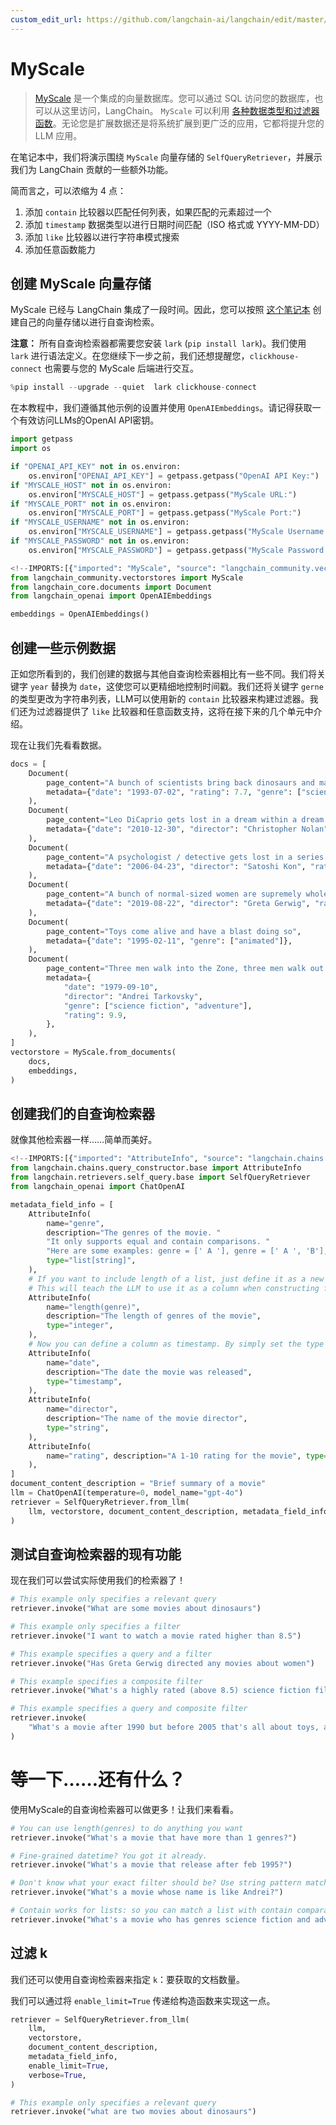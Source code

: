 ```yaml
---
custom_edit_url: https://github.com/langchain-ai/langchain/edit/master/docs/docs/integrations/retrievers/self_query/myscale_self_query.ipynb
---
```

# MyScale

>[MyScale](https://docs.myscale.com/en/) 是一个集成的向量数据库。您可以通过 SQL 访问您的数据库，也可以从这里访问，LangChain。
>`MyScale` 可以利用 [各种数据类型和过滤器函数](https://blog.myscale.com/2023/06/06/why-integrated-database-solution-can-boost-your-llm-apps/#filter-on-anything-without-constraints)。无论您是扩展数据还是将系统扩展到更广泛的应用，它都将提升您的 LLM 应用。

在笔记本中，我们将演示围绕 `MyScale` 向量存储的 `SelfQueryRetriever`，并展示我们为 LangChain 贡献的一些额外功能。

简而言之，可以浓缩为 4 点：
1. 添加 `contain` 比较器以匹配任何列表，如果匹配的元素超过一个
2. 添加 `timestamp` 数据类型以进行日期时间匹配（ISO 格式或 YYYY-MM-DD）
3. 添加 `like` 比较器以进行字符串模式搜索
4. 添加任意函数能力

## 创建 MyScale 向量存储
MyScale 已经与 LangChain 集成了一段时间。因此，您可以按照 [这个笔记本](/docs/integrations/vectorstores/myscale) 创建自己的向量存储以进行自查询检索。

**注意：** 所有自查询检索器都需要您安装 `lark` (`pip install lark`)。我们使用 `lark` 进行语法定义。在您继续下一步之前，我们还想提醒您，`clickhouse-connect` 也需要与您的 MyScale 后端进行交互。


```python
%pip install --upgrade --quiet  lark clickhouse-connect
```

在本教程中，我们遵循其他示例的设置并使用 `OpenAIEmbeddings`。请记得获取一个有效访问LLMs的OpenAI API密钥。


```python
import getpass
import os

if "OPENAI_API_KEY" not in os.environ:
    os.environ["OPENAI_API_KEY"] = getpass.getpass("OpenAI API Key:")
if "MYSCALE_HOST" not in os.environ:
    os.environ["MYSCALE_HOST"] = getpass.getpass("MyScale URL:")
if "MYSCALE_PORT" not in os.environ:
    os.environ["MYSCALE_PORT"] = getpass.getpass("MyScale Port:")
if "MYSCALE_USERNAME" not in os.environ:
    os.environ["MYSCALE_USERNAME"] = getpass.getpass("MyScale Username:")
if "MYSCALE_PASSWORD" not in os.environ:
    os.environ["MYSCALE_PASSWORD"] = getpass.getpass("MyScale Password:")
```


```python
<!--IMPORTS:[{"imported": "MyScale", "source": "langchain_community.vectorstores", "docs": "https://python.langchain.com/api_reference/community/vectorstores/langchain_community.vectorstores.myscale.MyScale.html", "title": "MyScale"}, {"imported": "Document", "source": "langchain_core.documents", "docs": "https://python.langchain.com/api_reference/core/documents/langchain_core.documents.base.Document.html", "title": "MyScale"}, {"imported": "OpenAIEmbeddings", "source": "langchain_openai", "docs": "https://python.langchain.com/api_reference/openai/embeddings/langchain_openai.embeddings.base.OpenAIEmbeddings.html", "title": "MyScale"}]-->
from langchain_community.vectorstores import MyScale
from langchain_core.documents import Document
from langchain_openai import OpenAIEmbeddings

embeddings = OpenAIEmbeddings()
```

## 创建一些示例数据
正如您所看到的，我们创建的数据与其他自查询检索器相比有一些不同。我们将关键字 `year` 替换为 `date`，这使您可以更精细地控制时间戳。我们还将关键字 `gerne` 的类型更改为字符串列表，LLM可以使用新的 `contain` 比较器来构建过滤器。我们还为过滤器提供了 `like` 比较器和任意函数支持，这将在接下来的几个单元中介绍。

现在让我们先看看数据。


```python
docs = [
    Document(
        page_content="A bunch of scientists bring back dinosaurs and mayhem breaks loose",
        metadata={"date": "1993-07-02", "rating": 7.7, "genre": ["science fiction"]},
    ),
    Document(
        page_content="Leo DiCaprio gets lost in a dream within a dream within a dream within a ...",
        metadata={"date": "2010-12-30", "director": "Christopher Nolan", "rating": 8.2},
    ),
    Document(
        page_content="A psychologist / detective gets lost in a series of dreams within dreams within dreams and Inception reused the idea",
        metadata={"date": "2006-04-23", "director": "Satoshi Kon", "rating": 8.6},
    ),
    Document(
        page_content="A bunch of normal-sized women are supremely wholesome and some men pine after them",
        metadata={"date": "2019-08-22", "director": "Greta Gerwig", "rating": 8.3},
    ),
    Document(
        page_content="Toys come alive and have a blast doing so",
        metadata={"date": "1995-02-11", "genre": ["animated"]},
    ),
    Document(
        page_content="Three men walk into the Zone, three men walk out of the Zone",
        metadata={
            "date": "1979-09-10",
            "director": "Andrei Tarkovsky",
            "genre": ["science fiction", "adventure"],
            "rating": 9.9,
        },
    ),
]
vectorstore = MyScale.from_documents(
    docs,
    embeddings,
)
```

## 创建我们的自查询检索器
就像其他检索器一样……简单而美好。


```python
<!--IMPORTS:[{"imported": "AttributeInfo", "source": "langchain.chains.query_constructor.base", "docs": "https://python.langchain.com/api_reference/langchain/chains/langchain.chains.query_constructor.schema.AttributeInfo.html", "title": "MyScale"}, {"imported": "SelfQueryRetriever", "source": "langchain.retrievers.self_query.base", "docs": "https://python.langchain.com/api_reference/langchain/retrievers/langchain.retrievers.self_query.base.SelfQueryRetriever.html", "title": "MyScale"}, {"imported": "ChatOpenAI", "source": "langchain_openai", "docs": "https://python.langchain.com/api_reference/openai/chat_models/langchain_openai.chat_models.base.ChatOpenAI.html", "title": "MyScale"}]-->
from langchain.chains.query_constructor.base import AttributeInfo
from langchain.retrievers.self_query.base import SelfQueryRetriever
from langchain_openai import ChatOpenAI

metadata_field_info = [
    AttributeInfo(
        name="genre",
        description="The genres of the movie. "
        "It only supports equal and contain comparisons. "
        "Here are some examples: genre = [' A '], genre = [' A ', 'B'], contain (genre, 'A')",
        type="list[string]",
    ),
    # If you want to include length of a list, just define it as a new column
    # This will teach the LLM to use it as a column when constructing filter.
    AttributeInfo(
        name="length(genre)",
        description="The length of genres of the movie",
        type="integer",
    ),
    # Now you can define a column as timestamp. By simply set the type to timestamp.
    AttributeInfo(
        name="date",
        description="The date the movie was released",
        type="timestamp",
    ),
    AttributeInfo(
        name="director",
        description="The name of the movie director",
        type="string",
    ),
    AttributeInfo(
        name="rating", description="A 1-10 rating for the movie", type="float"
    ),
]
document_content_description = "Brief summary of a movie"
llm = ChatOpenAI(temperature=0, model_name="gpt-4o")
retriever = SelfQueryRetriever.from_llm(
    llm, vectorstore, document_content_description, metadata_field_info, verbose=True
)
```

## 测试自查询检索器的现有功能
现在我们可以尝试实际使用我们的检索器了！


```python
# This example only specifies a relevant query
retriever.invoke("What are some movies about dinosaurs")
```


```python
# This example only specifies a filter
retriever.invoke("I want to watch a movie rated higher than 8.5")
```


```python
# This example specifies a query and a filter
retriever.invoke("Has Greta Gerwig directed any movies about women")
```


```python
# This example specifies a composite filter
retriever.invoke("What's a highly rated (above 8.5) science fiction film?")
```


```python
# This example specifies a query and composite filter
retriever.invoke(
    "What's a movie after 1990 but before 2005 that's all about toys, and preferably is animated"
)
```

# 等一下……还有什么？

使用MyScale的自查询检索器可以做更多！让我们来看看。


```python
# You can use length(genres) to do anything you want
retriever.invoke("What's a movie that have more than 1 genres?")
```


```python
# Fine-grained datetime? You got it already.
retriever.invoke("What's a movie that release after feb 1995?")
```


```python
# Don't know what your exact filter should be? Use string pattern match!
retriever.invoke("What's a movie whose name is like Andrei?")
```


```python
# Contain works for lists: so you can match a list with contain comparator!
retriever.invoke("What's a movie who has genres science fiction and adventure?")
```

## 过滤 k

我们还可以使用自查询检索器来指定 `k`：要获取的文档数量。

我们可以通过将 `enable_limit=True` 传递给构造函数来实现这一点。


```python
retriever = SelfQueryRetriever.from_llm(
    llm,
    vectorstore,
    document_content_description,
    metadata_field_info,
    enable_limit=True,
    verbose=True,
)
```


```python
# This example only specifies a relevant query
retriever.invoke("what are two movies about dinosaurs")
```
